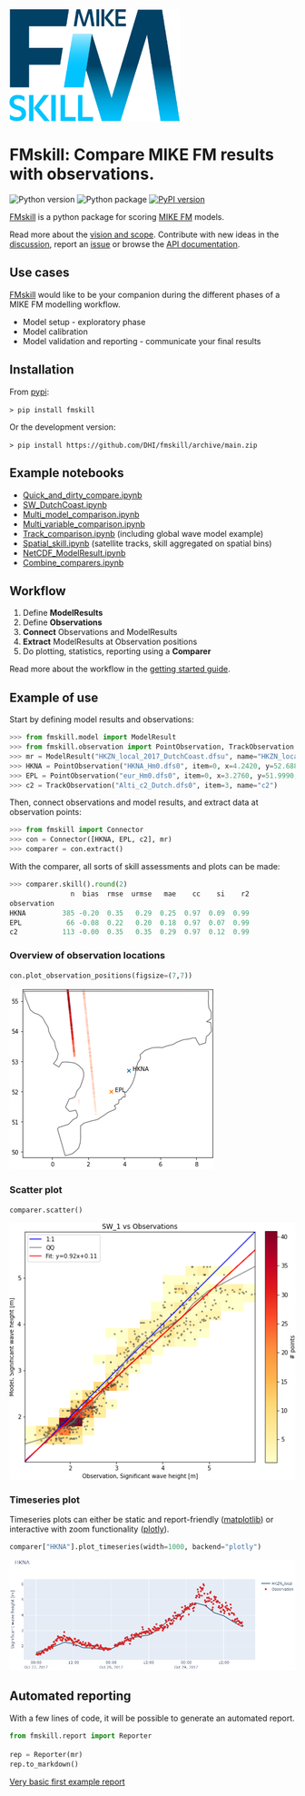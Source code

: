 <img src="https://raw.githubusercontent.com/DHI/fmskill/main/images/logo/mike-fm-skill-rgb.svg" width="300">

# FMskill: Compare MIKE FM results with observations.
 ![Python version](https://img.shields.io/pypi/pyversions/fmskill.svg) 
![Python package](https://github.com/DHI/fmskill/actions/workflows/full_test.yml/badge.svg) [![PyPI version](https://badge.fury.io/py/fmskill.svg)](https://badge.fury.io/py/fmskill)

[FMskill](https://github.com/DHI/fmskill) is a python package for scoring [MIKE FM](https://www.mikepoweredbydhi.com/products/mike-21-3) models. 

Read more about the [vision and scope](https://dhi.github.io/fmskill/vision.html). Contribute with new ideas in the [discussion](https://github.com/DHI/fmskill/discussions), report an [issue](https://github.com/DHI/fmskill/issues) or browse the [API documentation](https://dhi.github.io/fmskill/api.html).


## Use cases

[FMskill](https://github.com/DHI/fmskill) would like to be your companion during the different phases of a MIKE FM modelling workflow.

* Model setup - exploratory phase   
* Model calibration
* Model validation and reporting - communicate your final results

## Installation

From [pypi](https://pypi.org/project/fmskill/):

`> pip install fmskill`

Or the development version:

`> pip install https://github.com/DHI/fmskill/archive/main.zip`


## Example notebooks

* [Quick_and_dirty_compare.ipynb](https://nbviewer.jupyter.org/github/DHI/fmskill/blob/main/notebooks/Quick_and_dirty_compare.ipynb)
* [SW_DutchCoast.ipynb](https://nbviewer.jupyter.org/github/DHI/fmskill/blob/main/notebooks/SW_DutchCoast.ipynb)
* [Multi_model_comparison.ipynb](https://nbviewer.jupyter.org/github/DHI/fmskill/blob/main/notebooks/Multi_model_comparison.ipynb)
* [Multi_variable_comparison.ipynb](https://nbviewer.jupyter.org/github/DHI/fmskill/blob/main/notebooks/Multi_variable_comparison.ipynb)
* [Track_comparison.ipynb](https://nbviewer.jupyter.org/github/DHI/fmskill/blob/main/notebooks/Track_comparison.ipynb) (including global wave model example)
* [Spatial_skill.ipynb](https://nbviewer.jupyter.org/github/DHI/fmskill/blob/main/notebooks/Spatial_skill.ipynb) (satellite tracks, skill aggregated on spatial bins)
* [NetCDF_ModelResult.ipynb](https://nbviewer.jupyter.org/github/DHI/fmskill/blob/main/notebooks/NetCDF_ModelResult.ipynb)
* [Combine_comparers.ipynb](https://nbviewer.jupyter.org/github/DHI/fmskill/blob/main/notebooks/Combine_comparers.ipynb)


## Workflow

1. Define **ModelResults**
2. Define **Observations**
3. **Connect** Observations and ModelResults
4. **Extract** ModelResults at Observation positions
5. Do plotting, statistics, reporting using a **Comparer**

Read more about the workflow in the [getting started guide](https://dhi.github.io/fmskill/getting_started.html).


## Example of use

Start by defining model results and observations:

```python
>>> from fmskill.model import ModelResult
>>> from fmskill.observation import PointObservation, TrackObservation
>>> mr = ModelResult("HKZN_local_2017_DutchCoast.dfsu", name="HKZN_local", item=0)
>>> HKNA = PointObservation("HKNA_Hm0.dfs0", item=0, x=4.2420, y=52.6887, name="HKNA")
>>> EPL = PointObservation("eur_Hm0.dfs0", item=0, x=3.2760, y=51.9990, name="EPL")
>>> c2 = TrackObservation("Alti_c2_Dutch.dfs0", item=3, name="c2")
```

Then, connect observations and model results, and extract data at observation points:

```python
>>> from fmskill import Connector
>>> con = Connector([HKNA, EPL, c2], mr)
>>> comparer = con.extract()
```

With the comparer, all sorts of skill assessments and plots can be made:

```python
>>> comparer.skill().round(2)
               n  bias  rmse  urmse   mae    cc    si    r2
observation                                                
HKNA         385 -0.20  0.35   0.29  0.25  0.97  0.09  0.99
EPL           66 -0.08  0.22   0.20  0.18  0.97  0.07  0.99
c2           113 -0.00  0.35   0.35  0.29  0.97  0.12  0.99
```

### Overview of observation locations

```python
con.plot_observation_positions(figsize=(7,7))
```

![map](https://raw.githubusercontent.com/DHI/fmskill/main/images/map.png)



### Scatter plot

```python
comparer.scatter()
```

![scatter](https://raw.githubusercontent.com/DHI/fmskill/main/images/scatter.png)

### Timeseries plot

Timeseries plots can either be static and report-friendly ([matplotlib](https://matplotlib.org/)) or interactive with zoom functionality ([plotly](https://plotly.com/python/)).

```python
comparer["HKNA"].plot_timeseries(width=1000, backend="plotly")
```

![timeseries](https://raw.githubusercontent.com/DHI/fmskill/main/images/plotly_timeseries.png)


## Automated reporting

With a few lines of code, it will be possible to generate an automated report.

```python
from fmskill.report import Reporter

rep = Reporter(mr)
rep.to_markdown()
```

[Very basic first example report](https://github.com/DHI/fmskill/blob/main/notebooks/HKZN_local/HKZN_local.md)
